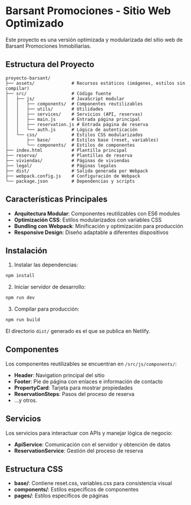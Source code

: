 # Barsant Promociones - Sitio Web Optimizado

Este proyecto es una versión optimizada y modularizada del sitio web de Barsant Promociones Inmobiliarias.

## Estructura del Proyecto

```
proyecto-barsant/
├── assets/              # Recursos estáticos (imágenes, estilos sin compilar)
├── src/                 # Código fuente
│   ├── js/              # JavaScript modular
│   │   ├── components/  # Componentes reutilizables
│   │   ├── utils/       # Utilidades
│   │   ├── services/    # Servicios (API, reservas)
│   │   ├── main.js      # Entrada página principal
│   │   ├── reservation.js # Entrada página de reserva
│   │   └── auth.js      # Lógica de autenticación
│   └── css/             # Estilos CSS modularizados
│       ├── base/        # Estilos base (reset, variables)
│       └── components/  # Estilos de componentes
├── index.html           # Plantilla principal
├── reserva/             # Plantillas de reserva
├── viviendas/           # Páginas de viviendas
├── legal/               # Páginas legales
├── dist/                # Salida generada por Webpack
├── webpack.config.js    # Configuración de Webpack
└── package.json         # Dependencias y scripts
```

## Características Principales

- **Arquitectura Modular**: Componentes reutilizables con ES6 modules
- **Optimización CSS**: Estilos modularizados con variables CSS 
- **Bundling con Webpack**: Minificación y optimización para producción
- **Responsive Design**: Diseño adaptable a diferentes dispositivos

## Instalación

1. Instalar las dependencias:

```bash
npm install
```

2. Iniciar servidor de desarrollo:

```bash
npm run dev
```

3. Compilar para producción:

```bash
npm run build
```

El directorio `dist/` generado es el que se publica en Netlify.

## Componentes

Los componentes reutilizables se encuentran en `/src/js/components/`:

- **Header**: Navigation principal del sitio
- **Footer**: Pie de página con enlaces e información de contacto
- **PropertyCard**: Tarjeta para mostrar propiedades
- **ReservationSteps**: Pasos del proceso de reserva
- ...y otros.

## Servicios

Los servicios para interactuar con APIs y manejar lógica de negocio:

- **ApiService**: Comunicación con el servidor y obtención de datos
- **ReservationService**: Gestión del proceso de reserva

## Estructura CSS

- **base/**: Contiene reset.css, variables.css para consistencia visual
- **components/**: Estilos específicos de componentes
- **pages/**: Estilos específicos de páginas

